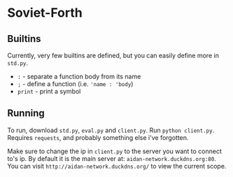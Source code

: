 # Soviet-Forth

## Builtins
Currently, very few builtins are defined, but you can easily define more in `std.py`.
- `:` - separate a function body from its name
- `;` - define a function (i.e. `'name : 'body`)
- `print` - print a symbol

## Running
To run, download `std.py`, `eval.py` and `client.py`. Run `python client.py`. Requires `requests`, and probably something else i've forgotten.

Make sure to change the ip in `client.py` to the server you want to connect to's ip. By default it is the main server at: `aidan-network.duckdns.org:80`. You can visit `http://aidan-network.duckdns.org/` to view the current scope.